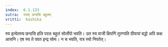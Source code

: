 ```yaml
---
index:  6.1.133
sutra:  स्यश् छन्दसि बहुलम्
vritti:  kashika 
---
```


स्य इत्येतस्य छन्दसि हलि परतः बहुलं सोर्लोपो भवति। उत स्य वाजी क्षिपणिं तुरण्यति ग्रीवायां बद्धो अपि कक्ष आसनि। एष स्य ते पवत इन्द्र सोमः। न च भवति, यत्र स्यो निपतेत्।

